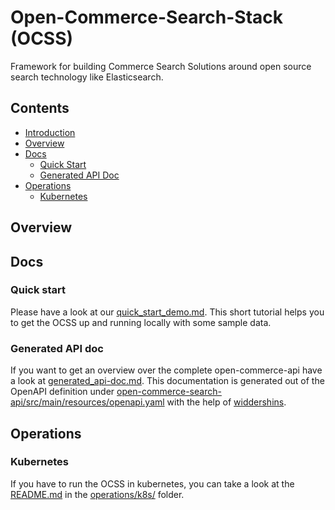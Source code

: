 # Open-Commerce-Search-Stack (OCSS)
Framework for building Commerce Search Solutions around open source search technology like Elasticsearch.

## Contents
- [Introduction](#open-Commerce-Search-Stack-(OCSS))
- [Overview](#overview)
- [Docs](#docs)
  - [Quick Start](#quick-start)
  - [Generated API Doc](#generated-API-doc)
- [Operations](#operations)
  - [Kubernetes](#kubernetes)

## Overview

## Docs
### Quick start
Please have a look at our [quick_start_demo.md](https://github.com/CommerceExperts/open-commerce-search/blob/master/docs/quick_start_demo.md). This short tutorial helps you to get the OCSS up and running locally with some sample data.

### Generated API doc
If you want to get an overview over the complete open-commerce-api have a look at [generated_api-doc.md](https://github.com/CommerceExperts/open-commerce-search/blob/master/docs/generated_api_doc.md). This documentation is generated out of the OpenAPI definition under [open-commerce-search-api/src/main/resources/openapi.yaml](https://github.com/CommerceExperts/open-commerce-search/blob/master/open-commerce-search-api/src/main/resources/openapi.yaml) with the help of [widdershins](https://github.com/Mermade/widdershins).

## Operations
### Kubernetes
If you have to run the OCSS in kubernetes, you can take a look at the [README.md](https://github.com/CommerceExperts/open-commerce-search/blob/master/operations/k8s/README.md) in the [operations/k8s/](https://github.com/CommerceExperts/open-commerce-search/tree/master/operations/k8s) folder.